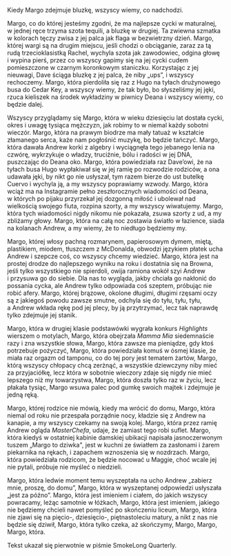 Kiedy Margo zdejmuje bluzkę, wszyscy wiemy, co nadchodzi.

Margo, co do której jesteśmy zgodni, że ma najlepsze cycki w&nbsp;maturalnej, w&nbsp;jednej ręce trzyma szota tequili, a&nbsp;bluzkę w&nbsp;drugiej. Ta zwiewna szmatka w&nbsp;kolorach tęczy zwisa z&nbsp;jej palca jak flaga w&nbsp;bezwietrzny dzień. Margo, której wargi są na drugim miejscu, jeśli chodzi o&nbsp;obciąganie, zaraz za tą rudą trzecioklasistką Rachel, wychyla szota jak zawodowiec, odgina głowę i&nbsp;wypina pierś, przez co wszyscy gapimy się na jej cycki cudem pomieszczone w&nbsp;czarnym koronkowym staniczku. Korzystając z&nbsp;jej nieuwagi, Dave ściąga bluzkę z&nbsp;jej palca, że niby „ups”, i&nbsp;wszyscy rechoczemy. Margo, która pierdoliła się raz z&nbsp;Hugo na tyłach drużynowego busa do Cedar Key, a&nbsp;wszyscy wiemy, że tak było, bo słyszeliśmy jej jęki, rzuca kieliszek na środek wykładziny w&nbsp;piwnicy Deana i&nbsp;wszyscy wiemy, co będzie dalej.

Wszyscy przyglądamy się Margo, która w&nbsp;wieku dziesięciu lat dostała cycki, okres i&nbsp;uwagę tysiąca mężczyzn, jak robimy to w&nbsp;niemal każdy sobotni wieczór. Margo, która na prawym biodrze ma mały tatuaż w&nbsp;kształcie złamanego serca, każe nam pogłośnić muzykę, bo będzie tańczyć. Margo, która dawała Andrew korki z&nbsp;algebry i&nbsp;wyciągnęła tego jebanego lenia na czwórę, wykrzykuje o&nbsp;władzy, truciźnie, bólu i&nbsp;radości w&nbsp;jej DNA, puszczając do Deana oko. Margo, która powiedziała raz Dave’owi, że na tyłach busa Hugo wypłakiwał się w&nbsp;jej ramię po rozwodzie rodziców, a&nbsp;ona udawała jęki, by nikt go nie usłyszał, tym razem bierze do ust butelkę Cuervo i&nbsp;wychyla ją, a&nbsp;my wszyscy poprawiamy wzwody. Margo, która wciąż ma na Instagramie pełno zeszłorocznych wiadomości od Deana, w&nbsp;których po pijaku przyrzekał jej dozgonną miłość i&nbsp;ubolewał nad wielkością swojego fiuta, rozpina szorty, a&nbsp;my wszyscy wiwatujemy. Margo, która tych wiadomości nigdy nikomu nie pokazała, zsuwa szorty z&nbsp;ud, a&nbsp;my zbliżamy głowy. Margo, która na całą noc zostawia światło w&nbsp;łazience, siada na kolanach Andrew, a&nbsp;my wiemy, że to niedługo będziemy my.

Margo, której włosy pachną rozmarynem, papierosowym dymem, miętą, plastikiem, miodem, tłuszczem z&nbsp;McDonalda, obwodzi językiem płatek ucha Andrew i&nbsp;szepcze coś, co wszyscy chcemy wiedzieć. Margo, która jest na prostej drodze do najlepszego wyniku na roku i&nbsp;dostatnia się na Browna, jeśli tylko wszystkiego nie spierdoli, owija ramiona wokół szyi Andrew i&nbsp;przysuwa go do siebie. Dla nas to wygląda, jakby chciała go nakłonić do possania cycka, ale Andrew tylko odpowiada coś szeptem, próbując nie robić afery. Margo, której brązowe, okolone długimi, długimi rzęsami oczy są z&nbsp;jakiegoś powodu zawsze smutne, odchyla się do tyłu, tyłu, tyłu, a&nbsp;Andrew wkłada rękę pod jej plecy, by ją przytrzymać, lecz tak naprawdę tylko zdejmuje jej stanik.

Margo, która w&nbsp;drugiej klasie podstawówki wygrała konkurs *Highlights* wierszem o&nbsp;motylach, Margo, która obejrzała *Mamma Mia*&nbsp;siedemnaście razy i&nbsp;zna wszystkie słowa, Margo, która zawsze ma pieniądze, gdy ktoś potrzebuje pożyczyć, Margo, która powiedziała komuś w&nbsp;ósmej klasie, że miała raz orgazm od tamponu, co do tej pory jest tematem żartów, Margo, którą wszyscy chłopacy chcą zerżnąć, a&nbsp;wszystkie dziewczyny niby mieć za przyjaciółkę, lecz która w&nbsp;sobotnie wieczory zdaje się nigdy nie mieć lepszego niż my towarzystwa, Margo, która doszła tylko raz w&nbsp;życiu, lecz płakała tysiąc, Margo wsuwa palec pod gumkę swoich majtek i&nbsp;zdejmuje je jedną ręką.

Margo, której rodzice nie mówią, kiedy ma wrócić do domu, Margo, która niemal od roku nie przespała porządnie nocy, kładzie się z&nbsp;Andrew na kanapie, a&nbsp;my wszyscy czekamy na swoją kolej. Margo, która przez ramię Andrew ogląda *MasterChefa*, udaje, że zamiast tego robi suflet. Margo, która kiedyś w&nbsp;ostatniej kabinie damskiej ubikacji napisała jasnoczerwonym tuszem „Margo to dziwka", jest w&nbsp;kuchni ze światłem za zasłonami i&nbsp;żarem piekarnika na rękach, i&nbsp;zapachem wznoszenia się w&nbsp;nozdrzach. Margo, która powiedziała rodzicom, że będzie nocować u&nbsp;Maggie, choć wcale jej nie pytali, próbuje nie myśleć o&nbsp;niedzieli.

Margo, która ledwie moment temu wyszeptała na ucho Andrew „zabierz mnie, proszę, do domu”, Margo, która w&nbsp;wyszeptanej odpowiedzi usłyszała „jest za późno”. Margo, która jest imieniem i&nbsp;ciałem, do jakich wszyscy powracamy, leżąc samotnie w&nbsp;łóżkach, Margo, która jest imieniem, jakiego nie będziemy chcieli nawet pomyśleć po skończeniu liceum, Margo, która nie zjawi się na pięcio-, dziesięcio-, piętnastoleciu matury, a&nbsp;nikt z&nbsp;nas nie będzie się dziwił, Margo, która tylko czeka, aż skończymy, Margo, Margo, Margo, która.

<credits>Tekst ukazał się pierwotnie w&nbsp;piśmie SmokeLong Quarterly.</credits>